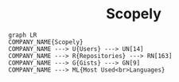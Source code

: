 <h1 align="center">Scopely</h1>

```mermaid
graph LR
COMPANY_NAME{Scopely}
COMPANY_NAME ---> U{Users} ---> UN[14]
COMPANY_NAME ---> R{Repositories} ---> RN[163]
COMPANY_NAME ---> G{Gists} ---> GN[9]
COMPANY_NAME ---> ML{Most Used<br>Languages}
```
